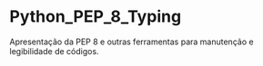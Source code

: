 # Python_PEP_8_Typing
Apresentação da PEP 8 e outras ferramentas para  manutenção e legibilidade de códigos.
